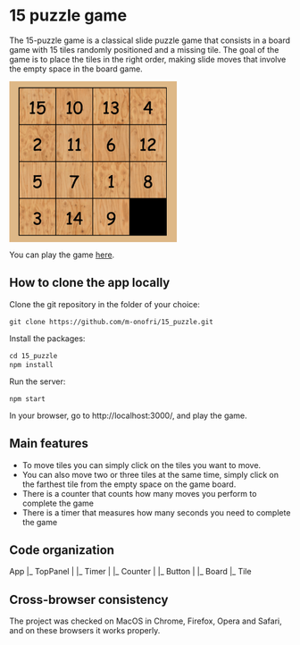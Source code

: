 # 15 puzzle game

The 15-puzzle game is a classical slide puzzle game that consists in a board game with 15 tiles randomly positioned and a missing tile. The goal of the game is to place the tiles in the right order, making slide moves that involve the empty space in the board game.

<img src="/public/game_board.png" width=300 align=center>

You can play the game [here](https://m-onofri.github.io/15_puzzle/).

## How to clone the app locally

Clone the git repository in the folder of your choice:
```
git clone https://github.com/m-onofri/15_puzzle.git
```

Install the packages:
```
cd 15_puzzle
npm install
```

Run the server:
```
npm start
```

In your browser, go to http://localhost:3000/, and play the game.


## Main features

* To move tiles you can simply click on the tiles you want to move.
* You can also move two or three tiles at the same time, simply click on the farthest tile from the empty space on the game board.
* There is a counter that counts how many moves you perform to complete the game
* There is a timer that measures how many seconds you need to complete the game


## Code organization

App
   |_ TopPanel
   |          |_ Timer
   |          |_ Counter
   |          |_ Button
   |
   |_ Board
           |_ Tile


## Cross-browser consistency 

The project was checked on MacOS in Chrome, Firefox, Opera and Safari, and on these browsers it works properly.